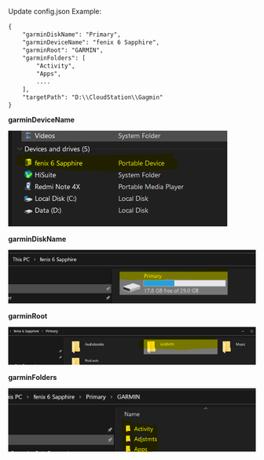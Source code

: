 Update config.json
Example:
```
{
	"garminDiskName": "Primary",
	"garminDeviceName": "fenix 6 Sapphire",
	"garminRoot": "GARMIN",
	"garminFolders": [
		"Activity",
		"Apps",
		....
	],
	"targetPath": "D:\\CloudStation\\Gagmin"
}
```


**garminDeviceName**

![](images/garminDeviceName.png)

**garminDiskName**

![](images/garminDiskName.png)

**garminRoot**

![](images/garminRoot.png)

**garminFolders**

![](images/garminFolders.png)
